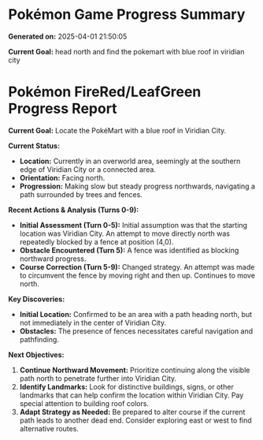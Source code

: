 # Pokémon Game Progress Summary

**Generated on:** 2025-04-01 21:50:05

**Current Goal:** head north and find the pokemart with blue roof in viridian city


# Pokémon FireRed/LeafGreen Progress Report

**Current Goal:** Locate the PokéMart with a blue roof in Viridian City.

**Current Status:**

*   **Location:** Currently in an overworld area, seemingly at the southern edge of Viridian City or a connected area.
*   **Orientation:** Facing north.
*   **Progression:** Making slow but steady progress northwards, navigating a path surrounded by trees and fences.

**Recent Actions & Analysis (Turns 0-9):**

*   **Initial Assessment (Turn 0-5):** Initial assumption was that the starting location was Viridian City. An attempt to move directly north was repeatedly blocked by a fence at position (4,0).
*   **Obstacle Encountered (Turn 5):** A fence was identified as blocking northward progress.
*   **Course Correction (Turn 5-9):** Changed strategy. An attempt was made to circumvent the fence by moving right and then up. Continues to move north.

**Key Discoveries:**

*   **Initial Location:** Confirmed to be an area with a path heading north, but not immediately in the center of Viridian City.
*   **Obstacles:** The presence of fences necessitates careful navigation and pathfinding.

**Next Objectives:**

1.  **Continue Northward Movement:** Prioritize continuing along the visible path north to penetrate further into Viridian City.
2.  **Identify Landmarks:** Look for distinctive buildings, signs, or other landmarks that can help confirm the location within Viridian City. Pay special attention to building roof colors.
3.  **Adapt Strategy as Needed:** Be prepared to alter course if the current path leads to another dead end. Consider exploring east or west to find alternative routes.
